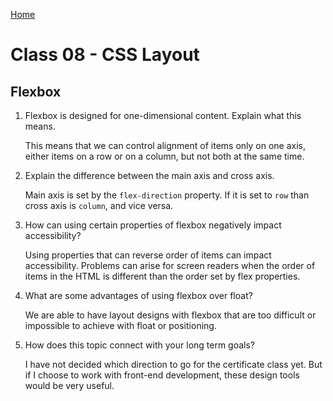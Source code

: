 [Home](/README.md)

# Class 08 - CSS Layout

## Flexbox

1. Flexbox is designed for one-dimensional content. Explain what this means.

    This means that we can control alignment of items only on one axis, either items on a row or on a column, but not both at the same time.

2. Explain the difference between the main axis and cross axis.

    Main axis is set by the `flex-direction` property. If it is set to `row` than cross axis is `column`, and vice versa.

3. How can using certain properties of flexbox negatively impact accessibility?

    Using properties that can reverse order of items can impact accessibility. Problems can arise for screen readers when the order of items in the HTML is different than the order set by flex properties.

4. What are some advantages of using flexbox over float?

    We are able to have layout designs with flexbox that are too difficult or impossible to achieve with float or positioning.

5. How does this topic connect with your long term goals?

    I have not decided which direction to go for the certificate class yet. But if I choose to work with front-end development,  these design tools would be very useful.
